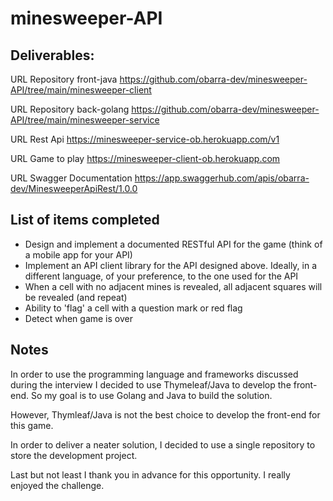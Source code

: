 # minesweeper-API

## Deliverables:

URL Repository front-java
https://github.com/obarra-dev/minesweeper-API/tree/main/minesweeper-client

URL Repository back-golang
https://github.com/obarra-dev/minesweeper-API/tree/main/minesweeper-service

URL Rest Api
https://minesweeper-service-ob.herokuapp.com/v1

URL Game to play
https://minesweeper-client-ob.herokuapp.com

URL Swagger Documentation
https://app.swaggerhub.com/apis/obarra-dev/MinesweeperApiRest/1.0.0



##  List of items completed

* Design and implement a documented RESTful API for the game (think of a mobile app for your API)
* Implement an API client library for the API designed above. Ideally, in a different language, of your preference, to the one used for the API
* When a cell with no adjacent mines is revealed, all adjacent squares will be revealed (and repeat)
* Ability to 'flag' a cell with a question mark or red flag
* Detect when game is over


## Notes

In order to use the programming language and frameworks discussed during the interview I decided to use Thymeleaf/Java to develop the front-end. So my goal is to use Golang and Java to build the solution.

However, Thymleaf/Java is not the best choice to develop the front-end for this game. 

In order to deliver a neater solution, I decided to use a single repository to store the development project. 

Last but not least I thank you in advance for this opportunity. I really enjoyed the challenge.